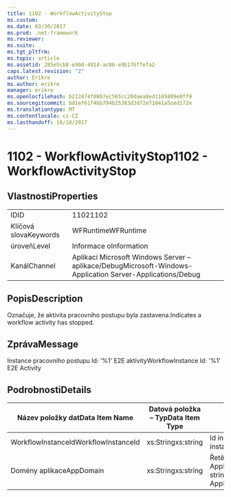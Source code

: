 ```yaml
---
title: 1102 - WorkflowActivityStop
ms.custom: 
ms.date: 03/30/2017
ms.prod: .net-framework
ms.reviewer: 
ms.suite: 
ms.tgt_pltfrm: 
ms.topic: article
ms.assetid: 285e5cb8-e90d-4914-ac06-e9b176ffefa2
caps.latest.revision: "2"
author: Erikre
ms.author: erikre
manager: erikre
ms.openlocfilehash: b212474f0807ec565cc20daea8ed1165809e0ff9
ms.sourcegitcommit: bd1ef61f4bb794b25383d3d72e71041a5ced172e
ms.translationtype: MT
ms.contentlocale: cs-CZ
ms.lasthandoff: 10/18/2017
---
```

# <a name="1102---workflowactivitystop"></a><span data-ttu-id="f0ecf-102">1102 - WorkflowActivityStop</span><span class="sxs-lookup"><span data-stu-id="f0ecf-102">1102 - WorkflowActivityStop</span></span>
## <a name="properties"></a><span data-ttu-id="f0ecf-103">Vlastnosti</span><span class="sxs-lookup"><span data-stu-id="f0ecf-103">Properties</span></span>  
  
|||  
|-|-|  
|<span data-ttu-id="f0ecf-104">ID</span><span class="sxs-lookup"><span data-stu-id="f0ecf-104">ID</span></span>|<span data-ttu-id="f0ecf-105">1102</span><span class="sxs-lookup"><span data-stu-id="f0ecf-105">1102</span></span>|  
|<span data-ttu-id="f0ecf-106">Klíčová slova</span><span class="sxs-lookup"><span data-stu-id="f0ecf-106">Keywords</span></span>|<span data-ttu-id="f0ecf-107">WFRuntime</span><span class="sxs-lookup"><span data-stu-id="f0ecf-107">WFRuntime</span></span>|  
|<span data-ttu-id="f0ecf-108">úroveň</span><span class="sxs-lookup"><span data-stu-id="f0ecf-108">Level</span></span>|<span data-ttu-id="f0ecf-109">Informace o</span><span class="sxs-lookup"><span data-stu-id="f0ecf-109">Information</span></span>|  
|<span data-ttu-id="f0ecf-110">Kanál</span><span class="sxs-lookup"><span data-stu-id="f0ecf-110">Channel</span></span>|<span data-ttu-id="f0ecf-111">Aplikaci Microsoft Windows Server – aplikace/Debug</span><span class="sxs-lookup"><span data-stu-id="f0ecf-111">Microsoft-Windows-Application Server-Applications/Debug</span></span>|  
  
## <a name="description"></a><span data-ttu-id="f0ecf-112">Popis</span><span class="sxs-lookup"><span data-stu-id="f0ecf-112">Description</span></span>  
 <span data-ttu-id="f0ecf-113">Označuje, že aktivita pracovního postupu byla zastavena.</span><span class="sxs-lookup"><span data-stu-id="f0ecf-113">Indicates a workflow activity has stopped.</span></span>  
  
## <a name="message"></a><span data-ttu-id="f0ecf-114">Zpráva</span><span class="sxs-lookup"><span data-stu-id="f0ecf-114">Message</span></span>  
 <span data-ttu-id="f0ecf-115">Instance pracovního postupu Id: '%1' E2E aktivity</span><span class="sxs-lookup"><span data-stu-id="f0ecf-115">WorkflowInstance Id: '%1' E2E Activity</span></span>  
  
## <a name="details"></a><span data-ttu-id="f0ecf-116">Podrobnosti</span><span class="sxs-lookup"><span data-stu-id="f0ecf-116">Details</span></span>  
  
|<span data-ttu-id="f0ecf-117">Název položky dat</span><span class="sxs-lookup"><span data-stu-id="f0ecf-117">Data Item Name</span></span>|<span data-ttu-id="f0ecf-118">Datová položka – Typ</span><span class="sxs-lookup"><span data-stu-id="f0ecf-118">Data Item Type</span></span>|<span data-ttu-id="f0ecf-119">Popis</span><span class="sxs-lookup"><span data-stu-id="f0ecf-119">Description</span></span>|  
|--------------------|--------------------|-----------------|  
|<span data-ttu-id="f0ecf-120">WorkflowInstanceId</span><span class="sxs-lookup"><span data-stu-id="f0ecf-120">WorkflowInstanceId</span></span>|<span data-ttu-id="f0ecf-121">xs:String</span><span class="sxs-lookup"><span data-stu-id="f0ecf-121">xs:string</span></span>|<span data-ttu-id="f0ecf-122">Id instance pracovního postupu.</span><span class="sxs-lookup"><span data-stu-id="f0ecf-122">The workflow instance id.</span></span>|  
|<span data-ttu-id="f0ecf-123">Domény aplikace</span><span class="sxs-lookup"><span data-stu-id="f0ecf-123">AppDomain</span></span>|<span data-ttu-id="f0ecf-124">xs:String</span><span class="sxs-lookup"><span data-stu-id="f0ecf-124">xs:string</span></span>|<span data-ttu-id="f0ecf-125">Řetězec vrácený AppDomain.CurrentDomain.FriendlyName.</span><span class="sxs-lookup"><span data-stu-id="f0ecf-125">The string returned by AppDomain.CurrentDomain.FriendlyName.</span></span>|
